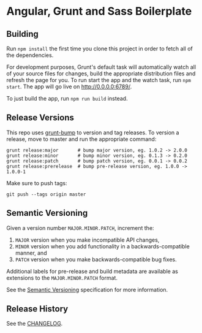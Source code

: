 # Angular, Grunt and Sass Boilerplate

## Building

Run `npm install` the first time you clone this project in order to fetch all of the dependencies.

For development purposes, Grunt's default task will automatically watch all of your source files for changes, build the appropriate distribution files and refresh the page for you. To run start the app and the watch task, run `npm start`. The app will go live on http://0.0.0.0:6789/.

To just build the app, run `npm run build` instead.

## Release Versions

This repo uses [grunt-bump](https://github.com/vojtajina/grunt-bump) to version and tag releases. To version a release, move to master and run the appropriate command:

```
grunt release:major       # bump major version, eg. 1.0.2 -> 2.0.0
grunt release:minor       # bump minor version, eg. 0.1.3 -> 0.2.0
grunt release:patch       # bump patch version, eg. 0.0.1 -> 0.0.2
grunt release:prerelease  # bump pre-release version, eg. 1.0.0 -> 1.0.0-1
```

Make sure to push tags:

```
git push --tags origin master
```

## Semantic Versioning

Given a version number `MAJOR.MINOR.PATCH`, increment the:

1. `MAJOR` version when you make incompatible API changes,
2. `MINOR` version when you add functionality in a backwards-compatible manner, and
3. `PATCH` version when you make backwards-compatible bug fixes.

Additional labels for pre-release and build metadata are available as extensions to the `MAJOR.MINOR.PATCH` format.

See the [Semantic Versioning](http://semver.org/) specification for more information.

## Release History

See the [CHANGELOG](CHANGELOG.md).
